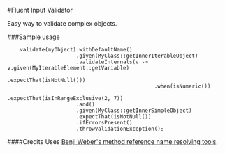 #Fluent Input Validator

Easy way to validate complex objects.

###Sample usage
```
    validate(myObject).withDefaultName()
                      .given(MyClass::getInnerIterableObject)
                      .validateInternals(v -> v.given(MyIterableElement::getVariable)
                                               .expectThat(isNotNull()))
                                               .when(isNumeric())
                                               .expectThat(isInRangeExclusive(2, 7))
                      .and()
                      .given(MyClass::getInnerSimpleObject)
                      .expectThat(isNotNull())
                      .ifErrorsPresent()
                      .throwValidationException();
```

####Credits
Uses [Benji Weber's method reference name resolving tools][].

[Benji Weber's method reference name resolving tools]: https://github.com/benjiman/benjiql/tree/master/src/main/java/uk/co/benjiweber/benjiql/mocking

